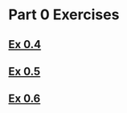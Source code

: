 # Part 0 Exercises

## [Ex 0.4](https://www.websequencediagrams.com/cgi-bin/cdraw?lz=dGl0bGUgZXgwLjQKYnJvd3Nlci0-c2VydmVyOiBIVFRQIFBPU1QgaHR0cHM6Ly9zdHVkaWVzLmNzLmhlbHNpbmtpLmZpL2V4YW1wbGVhcHAvbmV3X25vdGUKAD8GLS0-AFAHOiBzdWNjZXNzIHJlc3BvbnNlAFoXR0UAQy1vdGVzAFoTbWFpbi5jc3MAIEUARAkABGRqAIE2GWoAgQhGZGF0YS5qc29uAIMRE1t7IGNvbnRlbnQ6ICJIVE1MIGlzIGVhc3kiLCBkYXRlOiAiMjAxOS0wNS0yMyIgfSwgLi4uXQo&s=default)
## [Ex 0.5](https://www.websequencediagrams.com/cgi-bin/cdraw?lz=dGl0bGUgZXgwLjUKCmJyb3dzZXItPnNlcnZlcjogSFRUUCBHRVQgaHR0cHM6Ly9zdHVkaWVzLmNzLmhlbHNpbmtpLmZpL2V4YW1wbGVhcHAvc3BhCgA5Bi0tPgBKBzogSFRNTC1jb2RlAFITAC8tLmpzAEwTABIHACA8ZGF0YS5qc29uAIErE2pzb24gZGF0YSBvZiB0aGUgbm90ZXMK&s=default)
## [Ex 0.6](https://www.websequencediagrams.com/cgi-bin/cdraw?lz=dGl0bGUgZXgwLjYKCmJyb3dzZXItPnNlcnZlcjogSFRUUCBQT1NUIGh0dHBzOi8vc3R1ZGllcy5jcy5oZWxzaW5raS5maS9leGFtcGxlYXBwL25ld19ub3RlX3NwYQoAQwYtLT4AVAc6IHsibWVzc2FnZSI6Im5vdGUgY3JlYXRlZCJ9Cgo&s=default)